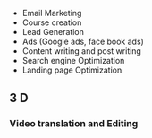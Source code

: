 - Email Marketing
- Course creation
- Lead Generation
- Ads (Google ads, face book ads)
- Content writing and post writing
- Search engine Optimization 
- Landing page Optimization


## 3 D
### Video translation and Editing
